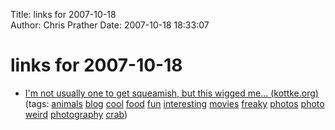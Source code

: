 Title: links for 2007-10-18  
Author: Chris Prather
Date: 2007-10-18 18:33:07

# links for 2007-10-18
<ul class="delicious">
	<li>
		<div class="delicious-link"><a href="http://www.kottke.org/remainder/07/10/14235.html">I'm not usually one to get squeamish, but this wigged me... (kottke.org)</a></div>
		<div class="delicious-tags">(tags: <a href="http://del.icio.us/perigrin/animals">animals</a> <a href="http://del.icio.us/perigrin/blog">blog</a> <a href="http://del.icio.us/perigrin/cool">cool</a> <a href="http://del.icio.us/perigrin/food">food</a> <a href="http://del.icio.us/perigrin/fun">fun</a> <a href="http://del.icio.us/perigrin/interesting">interesting</a> <a href="http://del.icio.us/perigrin/movies">movies</a> <a href="http://del.icio.us/perigrin/freaky">freaky</a> <a href="http://del.icio.us/perigrin/photos">photos</a> <a href="http://del.icio.us/perigrin/photo">photo</a> <a href="http://del.icio.us/perigrin/weird">weird</a> <a href="http://del.icio.us/perigrin/photography">photography</a> <a href="http://del.icio.us/perigrin/crab">crab</a>)</div>
	</li>
</ul>

